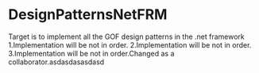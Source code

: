# DesignPatternsNetFRM

Target is to implement all the GOF design patterns in the .net framework
1.Implementation will be not in order.
2.Implementation will be not in order.
3.Implementation will be not in order.Changed as a collaborator.asdasdasasdasd
